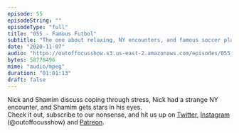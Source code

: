 ```yaml
---
episode: 55
episodeString: ""
episodeType: "full"
title: "055 - Famous Futbol"
subtitle: "The one about relaxing, NY encounters, and famous soccer players." 
date: "2020-11-07"
audio: "https://outoffocusshow.s3.us-east-2.amazonaws.com/episodes/055_Famous-Futbol.mp3"
bytes: 58778496
mime: "audio/mpeg"
duration: "01:01:13"
draft: false
---
```


Nick and Shamim discuss coping through stress, Nick had a strange NY encounter, and Shamim gets stars in his eyes.  
Check it out, subscribe to our nonsense, and hit us up on [Twitter][twit], [Instagram][insta] (\@outoffocusshow) and [Patreon][patreon].

[twit]: https://twitter.com/outoffocusshow
[insta]: https://instagram.com/outoffocusshow
[patreon]: https://www.patreon.com/outoffocusshow
